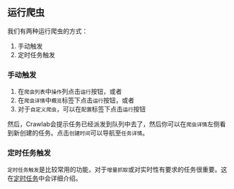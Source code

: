 ## 运行爬虫

我们有两种运行爬虫的方式：
1. 手动触发
2. 定时任务触发

### 手动触发

1. 在`爬虫列表`中`操作`列点击`运行`按钮，或者
2. 在`爬虫详情`中`概览`标签下点击`运行`按钮，或者
3. 对于`自定义爬虫`，可以在`配置`标签下点击`运行`按钮

然后，Crawlab会提示任务已经派发到队列中去了，然后你可以在`爬虫详情`左侧看到新创建的任务。点击`创建时间`可以导航至`任务详情`。

### 定时任务触发

`定时任务触发`是比较常用的功能，对于`增量抓取`或对实时性有要求的任务很重要。这在[定时任务](/Usage/Schedule/README.md)中会详细介绍。